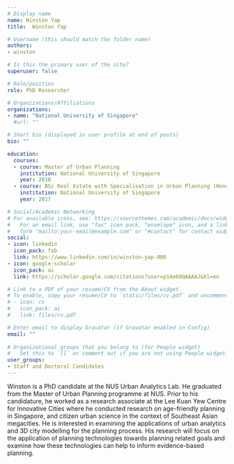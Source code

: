```yaml
---
# Display name
name: Winston Yap
title:  Winston Yap

# Username (this should match the folder name)
authors:
- winston

# Is this the primary user of the site?
superuser: false

# Role/position
role: PhD Researcher

# Organizations/Affiliations
organizations:
- name: "National University of Singapore"
  #url: ""

# Short bio (displayed in user profile at end of posts)
bio: ""

education:
  courses:
  - course: Master of Urban Planning
    institution: National University of Singapore
    year: 2018
  - course: BSc Real Estate with Specialisation in Urban Planning (Hons)
    institution: National University of Singapore
    year: 2017

# Social/Academic Networking
# For available icons, see: https://sourcethemes.com/academic/docs/widgets/#icons
#   For an email link, use "fas" icon pack, "envelope" icon, and a link in the
#   form "mailto:your-email@example.com" or "#contact" for contact widget.
social:
- icon: linkedin
  icon_pack: fab
  link: https://www.linkedin.com/in/winston-yap-000
- icon: google-scholar
  icon_pack: ai
  link: https://scholar.google.com/citations?user=p14e60QAAAAJ&hl=en

# Link to a PDF of your resume/CV from the About widget.
# To enable, copy your resume/CV to `static/files/cv.pdf` and uncomment the lines below.  
# - icon: cv
#   icon_pack: ai
#   link: files/cv.pdf

# Enter email to display Gravatar (if Gravatar enabled in Config)
email: ""
  
# Organizational groups that you belong to (for People widget)
#   Set this to `[]` or comment out if you are not using People widget.  
user_groups:
- Staff and Doctoral Candidates
---
```


Winston is a PhD candidate at the NUS Urban Analytics Lab. He graduated from the Master of Urban Planning programme at NUS. Prior to his candidature, he worked as a research associate at the Lee Kuan Yew Centre for Innovative Cities where he conducted research on age-friendly planning in Singapore, and citizen urban science in the context of Southeast Asian megacities. He is interested in examining the applications of urban analytics and 3D city modelling for the planning process. His research will focus on the application of planning technologies towards planning related goals and examine how these technologies can help to inform evidence-based planning.
